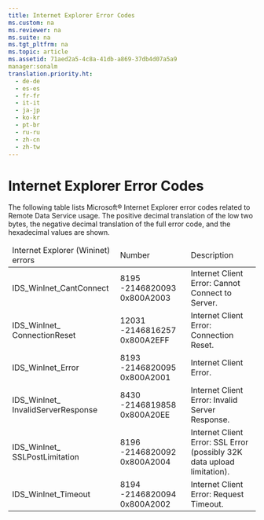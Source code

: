 ```yaml
---
title: Internet Explorer Error Codes
ms.custom: na
ms.reviewer: na
ms.suite: na
ms.tgt_pltfrm: na
ms.topic: article
ms.assetid: 71aed2a5-4c8a-41db-a869-37db4d07a5a9
manager:sonalm
translation.priority.ht: 
  - de-de
  - es-es
  - fr-fr
  - it-it
  - ja-jp
  - ko-kr
  - pt-br
  - ru-ru
  - zh-cn
  - zh-tw
---
```

# Internet Explorer Error Codes
<?xml version="1.0" encoding="utf-8"?>
<developerReferenceWithoutSyntaxDocument xmlns="http://ddue.schemas.microsoft.com/authoring/2003/5" xmlns:xlink="http://www.w3.org/1999/xlink" xmlns:xsi="http://www.w3.org/2001/XMLSchema-instance" xsi:schemaLocation="http://ddue.schemas.microsoft.com/authoring/2003/5 http://dduestorage.blob.core.windows.net/ddueschema/developer.xsd">
  <introduction>
    <para>The following table lists Microsoft® Internet Explorer error codes related to Remote Data Service usage. The positive decimal translation of the low two bytes, the negative decimal translation of the full error code, and the hexadecimal values are shown.</para>
    <table xmlns:caps="http://schemas.microsoft.com/build/caps/2013/11">
      <thead>
        <tr>
          <TD>
            <para>Internet Explorer (Wininet) errors</para>
          </TD>
          <TD>
            <para>Number</para>
          </TD>
          <TD>
            <para>Description</para>
          </TD>
        </tr>
      </thead>
      <tbody>
        <tr>
          <TD>
            <para>               <legacyBold>IDS_WinInet_CantConnect</legacyBold>             </para>
          </TD>
          <TD>
            <para>8195 -2146820093 0x800A2003</para>
          </TD>
          <TD>
            <para>Internet Client Error: Cannot Connect to Server.</para>
          </TD>
        </tr>
        <tr>
          <TD>
            <para>               <legacyBold>IDS_WinInet_</legacyBold>               <legacyBold>ConnectionReset</legacyBold>             </para>
          </TD>
          <TD>
            <para>12031 -2146816257 0x800A2EFF</para>
          </TD>
          <TD>
            <para>Internet Client Error: Connection Reset.</para>
          </TD>
        </tr>
        <tr>
          <TD>
            <para>               <legacyBold>IDS_WinInet_Error</legacyBold>             </para>
          </TD>
          <TD>
            <para>8193 -2146820095 0x800A2001</para>
          </TD>
          <TD>
            <para>Internet Client Error.</para>
          </TD>
        </tr>
        <tr>
          <TD>
            <para>               <legacyBold>IDS_WinInet_</legacyBold>               <legacyBold>InvalidServerResponse</legacyBold>             </para>
          </TD>
          <TD>
            <para>8430 -2146819858 0x800A20EE</para>
          </TD>
          <TD>
            <para>Internet Client Error: Invalid Server Response.</para>
          </TD>
        </tr>
        <tr>
          <TD>
            <para>               <legacyBold>IDS_WinInet_</legacyBold>               <legacyBold>SSLPostLimitation</legacyBold>             </para>
          </TD>
          <TD>
            <para>8196 -2146820092 0x800A2004</para>
          </TD>
          <TD>
            <para>Internet Client Error: SSL Error (possibly 32K data upload limitation).</para>
          </TD>
        </tr>
        <tr>
          <TD>
            <para>               <legacyBold>IDS_WinInet_Timeout</legacyBold>             </para>
          </TD>
          <TD>
            <para>8194 -2146820094 0x800A2002</para>
          </TD>
          <TD>
            <para>Internet Client Error: Request Timeout.</para>
          </TD>
        </tr>
      </tbody>
    </table>
  </introduction>
  <relatedTopics />
</developerReferenceWithoutSyntaxDocument>